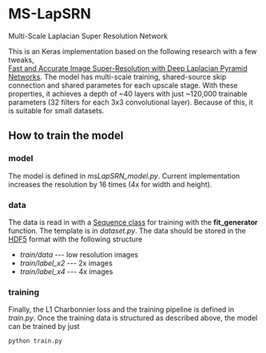 # MS-LapSRN
Multi-Scale Laplacian Super Resolution Network

This is an Keras implementation based on the following research with a few tweaks,  
[Fast and Accurate Image Super-Resolution with Deep Laplacian Pyramid Networks](http://vllab.ucmerced.edu/wlai24/LapSRN/).
The model has multi-scale training, shared-source skip connection and shared parametes for each upscale stage. With these  properties, it achieves a depth of ~40 layers with just ~120,000 trainable parameters (32 filters for each 3x3 convolutional layer). Because of this, it is suitable for small datasets.

## How to train the model

### model
The model is defined in *msLapSRN_model.py*. Current implementation increases the resolution by 16 times (4x for width and height).

### data
The data is read in with a [Sequence class](https://keras.io/utils/) for training with the **fit_generator** function. The template is in *dataset.py*. The data should be stored in the [HDF5](https://www.h5py.org/) format with the following structure

* *train/data*       --- low resolution images      
* *train/label_x2*   --- 2x images
* *train/label_x4*   --- 4x images

### training
Finally, the L1 Charbonnier loss and the training pipeline is defined in *train.py*. Once the training data is structured as described above, the model can be trained by just
```
python train.py
```





